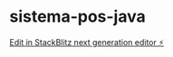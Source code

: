 # sistema-pos-java

[Edit in StackBlitz next generation editor ⚡️](https://stackblitz.com/~/github.com/KeniBeck/sistema-pos-java)